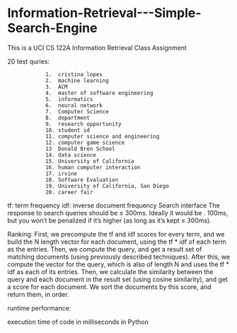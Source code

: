 # Information-Retrieval---Simple-Search-Engine
This is a UCI CS 122A Information Retrieval Class Assignment

20 test quries:

                1.  cristina lopes
                2.  machine learning
                3.  ACM
                4.  master of software engineering 
                5.  informatics
                6.  neural network
                7.  Computer Science
                8.  department
                9.  research opportunity
                10. student id
                11. computer science and engineering
                12. computer game science
                13  Donald Bren School
                14. data science
                15. University of California
                16. human computer interaction
                17. irvine
                18. Software Evaluation
                19. University of California, San Diego
                20. career fair
                
                
tf: term frequency
idf: inverse document frequency
Search interface
The response to search queries should be ≤ 300ms. Ideally it would be . 100ms,
but you won’t be penalized if it’s higher (as long as it’s kept ≤ 300ms).


Ranking: 
First, we precompute the tf and idf scores for every term, and we build the N length vector for each document, using the tf * idf of each term as the entries.
Then, we compute the query, and get a result set of matching documents (using previously described techniques).
After this, we compute the vector for the query, which is also of length N and uses the tf * idf as each of its entries.
Then, we calculate the similarity between the query and each document in the result set (using cosine similarity), and get a score for each document.
We sort the documents by this score, and return them, in order.

runtime performance:

execution time of code in milliseconds in Python


